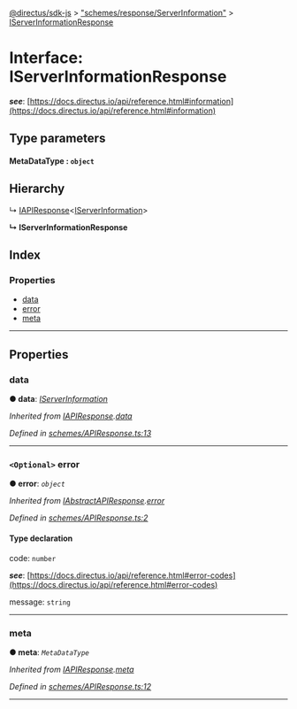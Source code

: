 [@directus/sdk-js](../README.md) > ["schemes/response/ServerInformation"](../modules/_schemes_response_serverinformation_.md) > [IServerInformationResponse](../interfaces/_schemes_response_serverinformation_.iserverinformationresponse.md)

# Interface: IServerInformationResponse

*__see__*: [https://docs.directus.io/api/reference.html#information](https://docs.directus.io/api/reference.html#information)

## Type parameters
#### MetaDataType :  `object`
## Hierarchy

↳  [IAPIResponse](_schemes_apiresponse_.iapiresponse.md)<[IServerInformation](_schemes_directus_serverinformation_.iserverinformation.md)>

**↳ IServerInformationResponse**

## Index

### Properties

* [data](_schemes_response_serverinformation_.iserverinformationresponse.md#data)
* [error](_schemes_response_serverinformation_.iserverinformationresponse.md#error)
* [meta](_schemes_response_serverinformation_.iserverinformationresponse.md#meta)

---

## Properties

<a id="data"></a>

###  data

**● data**: *[IServerInformation](_schemes_directus_serverinformation_.iserverinformation.md)*

*Inherited from [IAPIResponse](_schemes_apiresponse_.iapiresponse.md).[data](_schemes_apiresponse_.iapiresponse.md#data)*

*Defined in [schemes/APIResponse.ts:13](https://github.com/janbiasi/sdk-js/blob/a08c70e/src/schemes/APIResponse.ts#L13)*

___
<a id="error"></a>

### `<Optional>` error

**● error**: *`object`*

*Inherited from [IAbstractAPIResponse](_schemes_apiresponse_.iabstractapiresponse.md).[error](_schemes_apiresponse_.iabstractapiresponse.md#error)*

*Defined in [schemes/APIResponse.ts:2](https://github.com/janbiasi/sdk-js/blob/a08c70e/src/schemes/APIResponse.ts#L2)*

#### Type declaration

 code: `number`

*__see__*: [https://docs.directus.io/api/reference.html#error-codes](https://docs.directus.io/api/reference.html#error-codes)

 message: `string`

___
<a id="meta"></a>

###  meta

**● meta**: *`MetaDataType`*

*Inherited from [IAPIResponse](_schemes_apiresponse_.iapiresponse.md).[meta](_schemes_apiresponse_.iapiresponse.md#meta)*

*Defined in [schemes/APIResponse.ts:12](https://github.com/janbiasi/sdk-js/blob/a08c70e/src/schemes/APIResponse.ts#L12)*

___

